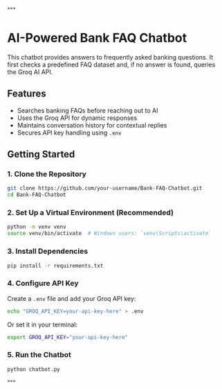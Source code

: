 """
# AI-Powered Bank FAQ Chatbot
This chatbot provides answers to frequently asked banking questions. It first checks a predefined FAQ dataset and, if no answer is found, queries the Groq AI API.

## Features
- Searches banking FAQs before reaching out to AI
- Uses the Groq API for dynamic responses
- Maintains conversation history for contextual replies
- Secures API key handling using `.env`

## Getting Started

### 1. Clone the Repository
```sh
git clone https://github.com/your-username/Bank-FAQ-Chatbot.git
cd Bank-FAQ-Chatbot
```

### 2. Set Up a Virtual Environment (Recommended)
```sh
python -m venv venv
source venv/bin/activate  # Windows users: `venv\Scripts\activate`
```

### 3. Install Dependencies
```sh
pip install -r requirements.txt
```

### 4. Configure API Key
Create a `.env` file and add your Groq API key:
```sh
echo "GROQ_API_KEY=your-api-key-here" > .env
```
Or set it in your terminal:
```sh
export GROQ_API_KEY="your-api-key-here"
```

### 5. Run the Chatbot
```sh
python chatbot.py
```
"""
